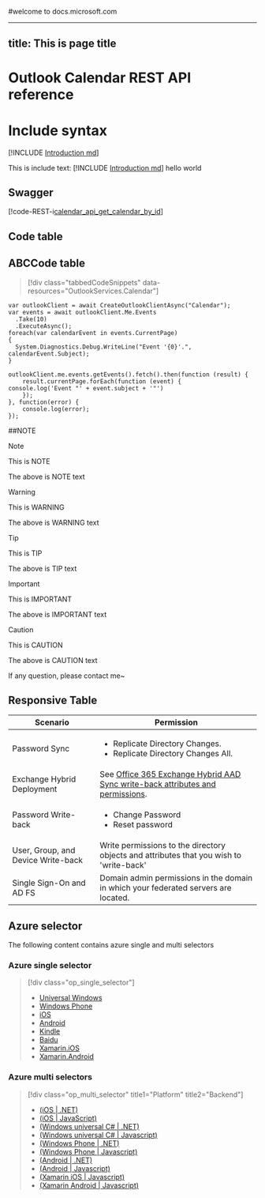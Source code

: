 #welcome to docs.microsoft.com

---
title: This is page title
---

# Outlook Calendar REST API reference

# Include syntax
[!INCLUDE [Introduction md](introduction.md)]

This is include text: [!INCLUDE [Introduction md](introduction.md)] hello world

## <a id="Swagger"> </a> Swagger


[!code-REST-i[calendar_api_get_calendar_by_id](trydata/calendar_api_get_calendar_by_id.json)]

## <a id="Code_table"> </a>Code table

## <a id="ABCCodefasdfasdf_table" />ABCCode table

> [!div class="tabbedCodeSnippets" data-resources="OutlookServices.Calendar"]
```cs-i
var outlookClient = await CreateOutlookClientAsync("Calendar");
var events = await outlookClient.Me.Events
  .Take(10)
  .ExecuteAsync();
foreach(var calendarEvent in events.CurrentPage)
{
  System.Diagnostics.Debug.WriteLine("Event '{0}'.", calendarEvent.Subject);
}
```
```javascript-i
outlookClient.me.events.getEvents().fetch().then(function (result) {
    result.currentPage.forEach(function (event) {
console.log('Event "' + event.subject + '"')
    });
}, function(error) {
    console.log(error);
});
```

##NOTE
> [!NOTE]
> This is NOTE

The above is NOTE text

> [!WARNING]
> This is WARNING

The above is WARNING text

> [!TIP]
> This is TIP

The above is TIP text

> [!IMPORTANT]
> This is IMPORTANT

The above is IMPORTANT text

> [!CAUTION]
> This is CAUTION

The above is CAUTION text

If any question, please contact me~

## <a> </a>Responsive Table
Scenario  |Permission
------------- | ------------- |
Password Sync| <ul><li>Replicate Directory Changes.</li>  <li>Replicate Directory Changes All.</li></ul>
Exchange Hybrid Deployment|See [Office 365 Exchange Hybrid AAD Sync write-back attributes and permissions](https://msdn.microsoft.com/library/azure/dn757602.aspx#exchange).
Password Write-back | <ul><li>Change Password</li><li>Reset password</li></ul>
User, Group, and Device Write-back|Write permissions to the directory objects and attributes that you wish to 'write-back'
Single Sign-On and AD FS| Domain admin permissions in the domain in which your federated servers are located. 

## Azure selector
The following content contains azure single and multi selectors
### Azure single selector
> [!div class="op_single_selector"]
> * [Universal Windows](../articles/notification-hubs-windows-store-dotnet-get-started/.md)
> * [Windows Phone](../articles/notification-hubs-windows-phone-get-started/.md)
> * [iOS](../articles/notification-hubs-ios-get-started/.md)
> * [Android](../articles/notification-hubs-android-get-started/.md)
> * [Kindle](../articles/notification-hubs-kindle-get-started/.md)
> * [Baidu](../articles/notification-hubs-baidu-get-started/.md)
> * [Xamarin.iOS](../articles/partner-xamarin-notification-hubs-ios-get-started/.md)
> * [Xamarin.Android](../articles/partner-xamarin-notification-hubs-android-get-started/.md)
> 
> 

### Azure multi selectors
> [!div class="op_multi_selector" title1="Platform" title2="Backend"]
> * [(iOS | .NET)](./mobile-services-dotnet-backend-ios-get-started-push.md)
> * [(iOS | JavaScript)](./mobile-services-javascript-backend-ios-get-started-push.md)
> * [(Windows universal C# | .NET)](./mobile-services-dotnet-backend-windows-universal-dotnet-get-started-push.md)
> * [(Windows universal C# | Javascript)](./mobile-services-javascript-backend-windows-universal-dotnet-get-started-push.md)
> * [(Windows Phone | .NET)](./mobile-services-dotnet-backend-windows-phone-get-started-push.md)
> * [(Windows Phone | Javascript)](./mobile-services-javascript-backend-windows-phone-get-started-push.md)
> * [(Android | .NET)](./mobile-services-dotnet-backend-android-get-started-push.md)
> * [(Android | Javascript)](./mobile-services-javascript-backend-android-get-started-push.md)
> * [(Xamarin iOS | Javascript)](./partner-xamarin-mobile-services-ios-get-started-push.md)
> * [(Xamarin Android | Javascript)](./partner-xamarin-mobile-services-android-get-started-push.md)
> 
> 
